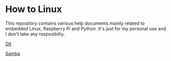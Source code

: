 # How to Linux

This repository contains various help documents mainly related to embedded Linux, Raspberry Pi and Python. It's just for my personal use and I don't take any resposibilty.

[Git](git.md)

[Samba](samba.md)
